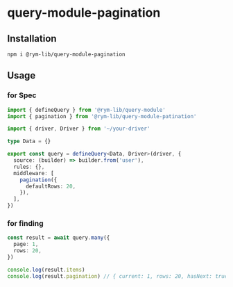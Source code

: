 # query-module-pagination

## Installation

```
npm i @rym-lib/query-module-pagination
```

## Usage

### for Spec

```ts
import { defineQuery } from '@rym-lib/query-module'
import { pagination } from '@rym-lib/query-module-patination'

import { driver, Driver } from '~/your-driver'

type Data = {}

export const query = defineQuery<Data, Driver>(driver, {
  source: (builder) => builder.from('user'),
  rules: {},
  middleware: [
    pagination({
      defaultRows: 20,
    }),
  ],
})
```

### for finding

```ts
const result = await query.many({
  page: 1,
  rows: 20,
})

console.log(result.items)
console.log(result.pagination) // { current: 1, rows: 20, hasNext: true or false }
```
